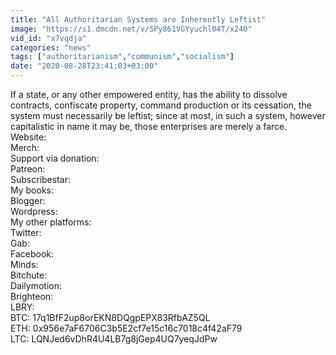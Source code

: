 ```yaml
---
title: "All Authoritarian Systems are Inherently Leftist"
image: "https://s1.dmcdn.net/v/SPy861VGYyuchl04T/x240"
vid_id: "x7vqdja"
categories: "news"
tags: ["authoritarianism","communism","socialism"]
date: "2020-08-28T23:41:03+03:00"
---
```

If a state, or any other empowered entity, has the ability to dissolve contracts, confiscate property, command production or its cessation, the system must necessarily be leftist; since at most, in such a system, however capitalistic in name it may be, those enterprises are merely a farce.  <br>Website:   <br>Merch:   <br>Support via donation:  <br>Patreon:   <br>Subscribestar:   <br>My books:  <br>Blogger:   <br>Wordpress:   <br>My other platforms:  <br>Twitter:   <br>Gab:   <br>Facebook:   <br>Minds:   <br>Bitchute:   <br>Dailymotion:   <br>Brighteon:   <br>LBRY:   <br>BTC: 17q1BfF2up8orEKN8DQgpEPX83RfbAZ5QL  <br>ETH: 0x956e7aF6706C3b5E2cf7e15c16c7018c4f42aF79  <br>LTC: LQNJed6vDhR4U4LB7g8jGep4UQ7yeqJdPw
